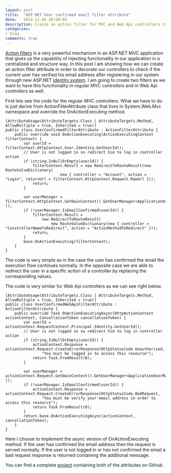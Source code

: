 ```yaml
---
layout: post
title:  "ASP.NET User confirmed email filter attribute"
date:   2014-11-05 20:00:00
description: Create an action filter for MVC and Web Api controllers to verify that a user has confirmed his email.
categories:
- blog
comments: true
---
```


[Action filters][af] is a very powerful mechanism in an ASP.NET MVC application that gives us the capability of injecting functionality in our application in a centralized and structure way. 
In this post I am showing how we can create an action filter attribute in order to decorate our controllers to check if the current user has verified his email address 
after registering in our system through new ASP.NET [Identity system][identity]. I am going to create two filters as we want to have this functionality in regular MVC controllers and in Web Api controllers as well.

First lets see the code for the regular MVC controllers. What we have to do is just derive from ActionFilterAttribute class that lives in System.Web.Mvc namespace and override the OnActionExecuting method.

	[AttributeUsage(AttributeTargets.Class | AttributeTargets.Method, AllowMultiple = true, Inherited = true)]
    public class UserConfirmedFilterAttribute : ActionFilterAttribute {
        public override void OnActionExecuting(ActionExecutingContext filterContext) {
            var userId = filterContext.HttpContext.User.Identity.GetUserId();
            // User is not logged in so redirect him to log in controller action
            if (string.IsNullOrEmpty(userId)) {
                filterContext.Result = new RedirectToRouteResult(new RouteValueDictionary(
                            new { controller = "Account", action = "Login", returnUrl = filterContext.HttpContext.Request.RawUrl }));
                return;
            }

            var userManager = filterContext.HttpContext.GetOwinContext().GetUserManager<ApplicationUserManager>();
            if (!userManager.IsEmailConfirmed(userId)) {
                filterContext.Result =
                    new RedirectToRouteResult(
                        new RouteValueDictionary(new { controller = "ConstrollerNameToRedirect", action = "ActionMethodToRedirect" }));
                return;
            }
            base.OnActionExecuting(filterContext);
        }
    }
	
The code is very simple as in the case the user has confirmed the email the execution flow continues normally. In the opposite case we are able to redirect the user 
in a specific action of a controller by replacing the corresponding values.

The code is very similar for Web Api controllers as we can see right below.

	[AttributeUsage(AttributeTargets.Class | AttributeTargets.Method, AllowMultiple = true, Inherited = true)]
    public class UserConfirmedWebApiFilterAttribute : ActionFilterAttribute {
        public override Task OnActionExecutingAsync(HttpActionContext actionContext, CancellationToken cancellationToken) {
            var userId = actionContext.RequestContext.Principal.Identity.GetUserId();
            // User is not logged in so redirect him to log in controller action
            if (string.IsNullOrEmpty(userId)) {
                actionContext.Response = actionContext.Request.CreateErrorResponse(HttpStatusCode.Unauthorized,
                    "You must be logged in to access this resource");
                return Task.FromResult(0);
            }

            var userManager = actionContext.Request.GetOwinContext().GetUserManager<ApplicationUserManager>();
            if (!userManager.IsEmailConfirmed(userId)) {
                actionContext.Response = actionContext.Request.CreateErrorResponse(HttpStatusCode.BadRequest,
                    "You must be verify your email address in order to access this resource");
                return Task.FromResult(0);
            }
            return base.OnActionExecutingAsync(actionContext, cancellationToken);
        }
    }

Here I choose to implement the async version of OnActionExecuting method. If the user has confirmed the email address then the request is served normally. 
If the user is not logged in or has not confirmed the email a bad request response is returned containing the additional message.

You can find a complete [project][project] containing both of the attributes on Github.
	
[af]: https://www.asp.net/mvc/overview/older-versions-1/controllers-and-routing/understanding-action-filters-cs/
[identity]: http://www.asp.net/identity
[project]: https://github.com/xabikos/ActionFilters